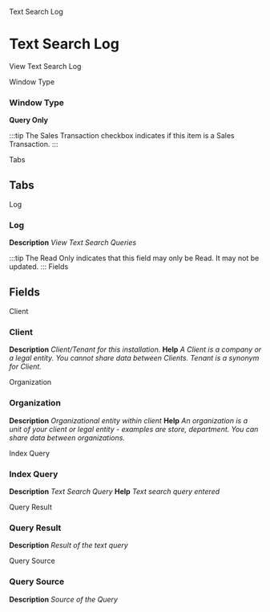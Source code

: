 
Text Search Log
# Text Search Log


View Text Search Log

Window Type
### Window Type

**Query Only**

:::tip
The Sales Transaction checkbox indicates if this item is a Sales Transaction.
:::

Tabs
## Tabs


Log
### Log

**Description**
 *View Text Search Queries*

:::tip
The Read Only indicates that this field may only be Read.  It may not be updated.
:::
Fields
## Fields


Client
### Client

**Description**
 *Client/Tenant for this installation.*
**Help**
 *A Client is a company or a legal entity. You cannot share data between Clients. Tenant is a synonym for Client.*

Organization
### Organization

**Description**
 *Organizational entity within client*
**Help**
 *An organization is a unit of your client or legal entity - examples are store, department. You can share data between organizations.*

Index Query
### Index Query

**Description**
 *Text Search Query*
**Help**
 *Text search query entered*

Query Result
### Query Result

**Description**
 *Result of the text query*

Query Source
### Query Source

**Description**
 *Source of the Query*
